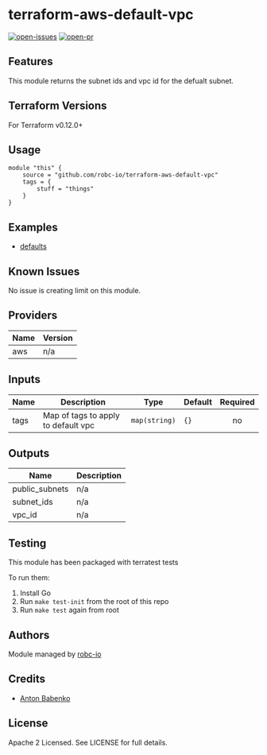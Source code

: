 # terraform-aws-default-vpc

[![open-issues](https://img.shields.io/github/issues-raw/robc-io/terraform-aws-default-vpc?style=for-the-badge)](https://github.com/robc-io/terraform-aws-default-vpc/issues)
[![open-pr](https://img.shields.io/github/issues-pr-raw/robc-io/terraform-aws-default-vpc?style=for-the-badge)](https://github.com/robc-io/terraform-aws-default-vpc/pulls)

## Features

This module returns the subnet ids and vpc id for the defualt subnet.

## Terraform Versions

For Terraform v0.12.0+

## Usage

```
module "this" {
    source = "github.com/robc-io/terraform-aws-default-vpc"
    tags = {
        stuff = "things"
    }
}
```
## Examples

- [defaults](https://github.com/robc-io/terraform-aws-default-vpc/tree/master/examples/defaults)

## Known  Issues
No issue is creating limit on this module.

<!-- BEGINNING OF PRE-COMMIT-TERRAFORM DOCS HOOK -->
## Providers

| Name | Version |
|------|---------|
| aws | n/a |

## Inputs

| Name | Description | Type | Default | Required |
|------|-------------|------|---------|:-----:|
| tags | Map of tags to apply to default vpc | `map(string)` | `{}` | no |

## Outputs

| Name | Description |
|------|-------------|
| public\_subnets | n/a |
| subnet\_ids | n/a |
| vpc\_id | n/a |

<!-- END OF PRE-COMMIT-TERRAFORM DOCS HOOK -->

## Testing
This module has been packaged with terratest tests

To run them:

1. Install Go
2. Run `make test-init` from the root of this repo
3. Run `make test` again from root

## Authors

Module managed by [robc-io](https://github.com/robc-io)

## Credits

- [Anton Babenko](https://github.com/antonbabenko)

## License

Apache 2 Licensed. See LICENSE for full details.